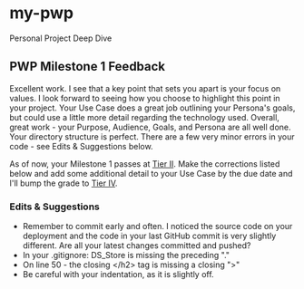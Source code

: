 # my-pwp
Personal Project Deep Dive

## PWP Milestone 1 Feedback
Excellent work. I see that a key point that sets you apart is your focus on values. I look forward to seeing how you choose to highlight this point in your project. Your Use Case does a great job outlining your Persona's goals, but could use a little more detail regarding the technology used. Overall, great work - your Purpose, Audience, Goals, and Persona are all well done. Your directory structure is perfect. There are a few very minor errors in your code - see Edits &amp; Suggestions below.

As of now, your Milestone 1 passes at [Tier II](https://bootcamp-coders.cnm.edu/projects/personal/rubric/). Make the corrections listed below and add some additional detail to your Use Case by the due date and I'll bump the grade to [Tier IV](https://bootcamp-coders.cnm.edu/projects/personal/rubric/).

### Edits &amp; Suggestions
- Remember to commit early and often. I noticed the source code on your deployment and the code in your last GitHub commit is very slightly different. Are all your latest changes committed and pushed? 
- In your .gitignore: DS_Store is missing the preceding "."
- On line 50 - the closing &lt;/h2&gt; tag is missing a closing "&gt;"
- Be careful with your indentation, as it is slightly off.
